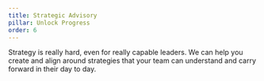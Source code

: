 ```yaml
---
title: Strategic Advisory
pillar: Unlock Progress
order: 6
---
```

Strategy is really hard, even for really capable leaders. We can help you create and align around strategies that your team can understand and carry forward in their day to day.